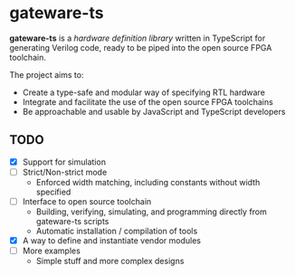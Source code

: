 # gateware-ts

**gateware-ts** is a *hardware definition library* written in TypeScript for generating Verilog code, ready to be piped into the open source FPGA toolchain.

The project aims to:

- Create a type-safe and modular way of specifying RTL hardware
- Integrate and facilitate the use of the open source FPGA toolchains
- Be approachable and usable by JavaScript and TypeScript developers

## TODO

- [x] Support for simulation
- [ ] Strict/Non-strict mode
  - Enforced width matching, including constants without width specified
- [ ] Interface to open source toolchain
  - Building, verifying, simulating, and programming directly from gateware-ts scripts
  - Automatic installation / compilation of tools
- [x] A way to define and instantiate vendor modules
- [ ] More examples
  - Simple stuff and more complex designs